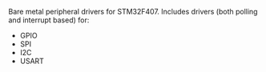 Bare metal peripheral drivers for STM32F407.
Includes drivers (both polling and interrupt based) for:
- GPIO
- SPI
- I2C
- USART
